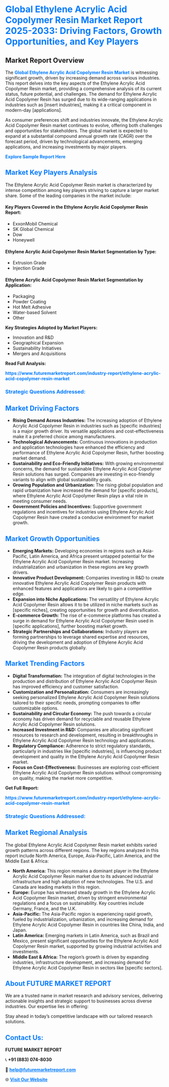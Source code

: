 <h1 style="color: #007BFF;">Global Ethylene Acrylic Acid Copolymer Resin Market Report 2025-2033: Driving Factors, Growth Opportunities, and Key Players</h1>

<section id="overview">
<h2>Market Report Overview</h2>
<p>The <a href="https://www.futuremarketreport.com/industry-report/ethylene-acrylic-acid-copolymer-resin-market" style="color: #007BFF; text-decoration: none;"><strong>Global Ethylene Acrylic Acid Copolymer Resin Market</strong></a> is witnessing significant growth, driven by increasing demand across various industries. This report delves into the key aspects of the Ethylene Acrylic Acid Copolymer Resin market, providing a comprehensive analysis of its current status, future potential, and challenges. The demand for Ethylene Acrylic Acid Copolymer Resin has surged due to its wide-ranging applications in industries such as [insert industries], making it a critical component in modern-day [applications].</p>
<p>As consumer preferences shift and industries innovate, the Ethylene Acrylic Acid Copolymer Resin market continues to evolve, offering both challenges and opportunities for stakeholders. The global market is expected to expand at a substantial compound annual growth rate (CAGR) over the forecast period, driven by technological advancements, emerging applications, and increasing investments by major players.</p>
</section>

<section id="overview">
<p><a href="https://www.futuremarketreport.com/request-sample/reportId=55296" style="color: #007BFF; text-decoration: none;"><strong>Explore Sample Report Here</strong></a></p>
</section>

<section id="key-players">
<h2 style="color: #007BFF;">Market Key Players Analysis</h2>
<p>The Ethylene Acrylic Acid Copolymer Resin market is characterized by intense competition among key players striving to capture a larger market share. Some of the leading companies in the market include:</p>
<h4>Key Players Covered in the Ethylene Acrylic Acid Copolymer Resin Report:</h4>
<ul><li>ExxonMobil Chemical</li><li>SK Global Chemical</li><li>Dow</li><li>Honeywell</li></ul>
<h4>Ethylene Acrylic Acid Copolymer Resin Market Segmentation by Type:</h4>
<ul><li>Extrusion Grade</li><li>Injection Grade</li></ul>

<h4>Ethylene Acrylic Acid Copolymer Resin Market Segmentation by Application:</h4>
<ul><li>Packaging</li><li>Powder Coating</li><li>Hot Melt Adhesive</li><li>Water-based Solvent</li><li>Other</li></ul>
<p><strong>Key Strategies Adopted by Market Players:</strong></p>
<ul>
<li>Innovation and R&D</li>
<li>Geographical Expansion</li>
<li>Sustainability Initiatives</li>
<li>Mergers and Acquisitions</li>
</ul>
</section>

<section>
<p><strong>Read Full Analysis: </strong></p><a href="https://www.futuremarketreport.com/industry-report/ethylene-acrylic-acid-copolymer-resin-market" style="color: #007BFF; text-decoration: none;"><strong>https://www.futuremarketreport.com/industry-report/ethylene-acrylic-acid-copolymer-resin-market</strong></a>
<h3 style="color: #007BFF;">Strategic Questions Addressed:</h3>
</section>

<section id="driving-factors">
<h2 style="color: #007BFF;">Market Driving Factors</h2>
<ul>
<li><strong>Rising Demand Across Industries:</strong> The increasing adoption of Ethylene Acrylic Acid Copolymer Resin in industries such as [specific industries] is a major growth driver. Its versatile applications and cost-effectiveness make it a preferred choice among manufacturers.</li>
<li><strong>Technological Advancements:</strong> Continuous innovations in production and application technologies have enhanced the efficiency and performance of Ethylene Acrylic Acid Copolymer Resin, further boosting market demand.</li>
<li><strong>Sustainability and Eco-Friendly Initiatives:</strong> With growing environmental concerns, the demand for sustainable Ethylene Acrylic Acid Copolymer Resin solutions has surged. Companies are investing in eco-friendly variants to align with global sustainability goals.</li>
<li><strong>Growing Population and Urbanization:</strong> The rising global population and rapid urbanization have increased the demand for [specific products], where Ethylene Acrylic Acid Copolymer Resin plays a vital role in meeting consumer needs.</li>
<li><strong>Government Policies and Incentives:</strong> Supportive government regulations and incentives for industries using Ethylene Acrylic Acid Copolymer Resin have created a conducive environment for market growth.</li>
</ul>
</section>

<section id="growth-opportunities">
<h2 style="color: #007BFF;">Market Growth Opportunities</h2>
<ul>
<li><strong>Emerging Markets:</strong> Developing economies in regions such as Asia-Pacific, Latin America, and Africa present untapped potential for the Ethylene Acrylic Acid Copolymer Resin market. Increasing industrialization and urbanization in these regions are key growth drivers.</li>
<li><strong>Innovative Product Development:</strong> Companies investing in R&D to create innovative Ethylene Acrylic Acid Copolymer Resin products with enhanced features and applications are likely to gain a competitive edge.</li>
<li><strong>Expansion into Niche Applications:</strong> The versatility of Ethylene Acrylic Acid Copolymer Resin allows it to be utilized in niche markets such as [specific niches], creating opportunities for growth and diversification.</li>
<li><strong>E-commerce Growth:</strong> The rise of e-commerce platforms has created a surge in demand for Ethylene Acrylic Acid Copolymer Resin used in [specific applications], further boosting market growth.</li>
<li><strong>Strategic Partnerships and Collaborations:</strong> Industry players are forming partnerships to leverage shared expertise and resources, driving the development and adoption of Ethylene Acrylic Acid Copolymer Resin products globally.</li>
</ul>
</section>

<section id="trending-factors">
<h2 style="color: #007BFF;">Market Trending Factors</h2>
<ul>
<li><strong>Digital Transformation:</strong> The integration of digital technologies in the production and distribution of Ethylene Acrylic Acid Copolymer Resin has improved efficiency and customer satisfaction.</li>
<li><strong>Customization and Personalization:</strong> Consumers are increasingly seeking personalized Ethylene Acrylic Acid Copolymer Resin solutions tailored to their specific needs, prompting companies to offer customizable options.</li>
<li><strong>Sustainability and Circular Economy:</strong> The push towards a circular economy has driven demand for recyclable and reusable Ethylene Acrylic Acid Copolymer Resin solutions.</li>
<li><strong>Increased Investment in R&D:</strong> Companies are allocating significant resources to research and development, resulting in breakthroughs in Ethylene Acrylic Acid Copolymer Resin technology and applications.</li>
<li><strong>Regulatory Compliance:</strong> Adherence to strict regulatory standards, particularly in industries like [specific industries], is influencing product development and quality in the Ethylene Acrylic Acid Copolymer Resin market.</li>
<li><strong>Focus on Cost-Effectiveness:</strong> Businesses are exploring cost-efficient Ethylene Acrylic Acid Copolymer Resin solutions without compromising on quality, making the market more competitive.</li>
</ul>
</section>

<section>
<p><strong>Get Full Report: </strong></p><a href="https://www.futuremarketreport.com/industry-report/ethylene-acrylic-acid-copolymer-resin-market" style="color: #007BFF; text-decoration: none;"><strong>https://www.futuremarketreport.com/industry-report/ethylene-acrylic-acid-copolymer-resin-market</strong></a>
<h3 style="color: #007BFF;">Strategic Questions Addressed:</h3>
</section>


<section id="regional-analysis">
<h2 style="color: #007BFF;">Market Regional Analysis</h2>
<p>The global Ethylene Acrylic Acid Copolymer Resin market exhibits varied growth patterns across different regions. The key regions analyzed in this report include North America, Europe, Asia-Pacific, Latin America, and the Middle East & Africa:</p>
<ul>
<li><strong>North America:</strong> This region remains a dominant player in the Ethylene Acrylic Acid Copolymer Resin market due to its advanced industrial infrastructure and high adoption of new technologies. The U.S. and Canada are leading markets in this region.</li>
<li><strong>Europe:</strong> Europe has witnessed steady growth in the Ethylene Acrylic Acid Copolymer Resin market, driven by stringent environmental regulations and a focus on sustainability. Key countries include Germany, France, and the U.K.</li>
<li><strong>Asia-Pacific:</strong> The Asia-Pacific region is experiencing rapid growth, fueled by industrialization, urbanization, and increasing demand for Ethylene Acrylic Acid Copolymer Resin in countries like China, India, and Japan.</li>
<li><strong>Latin America:</strong> Emerging markets in Latin America, such as Brazil and Mexico, present significant opportunities for the Ethylene Acrylic Acid Copolymer Resin market, supported by growing industrial activities and investments.</li>
<li><strong>Middle East & Africa:</strong> The region’s growth is driven by expanding industries, infrastructure development, and increasing demand for Ethylene Acrylic Acid Copolymer Resin in sectors like [specific sectors].</li>
</ul>
</section>

<footer>
<h2 style="color: #007BFF;">About FUTURE MARKET REPORT</h2>
<p>We are a trusted name in market research and advisory services, delivering actionable insights and strategic support to businesses across diverse industries. Our expertise lies in offering:</p>

<p>Stay ahead in today’s competitive landscape with our tailored research solutions.</p>

<h2 style="color: #007BFF;">Contact Us:</h2>
<p><strong>FUTURE MARKET REPORT</strong></p>
<p>📞 <strong>+91 (883) 074-8030</strong></p>
<p>📧 <strong><a href="mailto:help@futuremarketreport.com" style="color: #007BFF;">help@futuremarketreport.com</a></strong></p>
<p>🌐 <strong><a href="https://www.futuremarketreport.com/" style="color: #007BFF;">Visit Our Website</a></strong></p>
</footer>